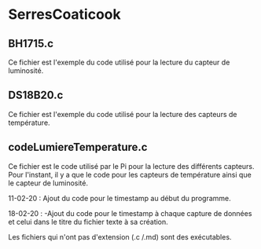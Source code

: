 # SerresCoaticook
## BH1715.c
Ce fichier est l'exemple du code utilisé pour la lecture du capteur de luminosité.
## DS18B20.c
Ce fichier est l'exemple du code utilisé pour la lecture des capteurs de température.
## codeLumiereTemperature.c
Ce fichier est le code utilisé par le Pi pour la lecture des différents capteurs. Pour l'instant, il y a que le code pour les capteurs de température ainsi que le capteur de luminosité.

11-02-20 :
Ajout du code pour le timestamp au début du programme.

18-02-20 :
-Ajout du code pour le timestamp à chaque capture de données et celui dans le titre du fichier texte à sa création.


Les fichiers qui n'ont pas d'extension (.c /.md) sont des exécutables.
